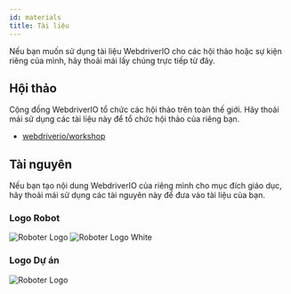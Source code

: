 ```yaml
---
id: materials
title: Tài liệu
---
```


Nếu bạn muốn sử dụng tài liệu WebdriverIO cho các hội thảo hoặc sự kiện riêng của mình, hãy thoải mái lấy chúng trực tiếp từ đây.

## Hội thảo

Cộng đồng WebdriverIO tổ chức các hội thảo trên toàn thế giới. Hãy thoải mái sử dụng các tài liệu này để tổ chức hội thảo của riêng bạn.

- [webdriverio/workshop](https://github.com/webdriverio/workshop)

## Tài nguyên

Nếu bạn tạo nội dung WebdriverIO của riêng mình cho mục đích giáo dục, hãy thoải mái sử dụng các tài nguyên này để đưa vào tài liệu của bạn.

### Logo Robot

![Roboter Logo](/img/materials/robot.svg "Roboter Logo")
![Roboter Logo White](/img/materials/robot-white.svg "Roboter Logo White")

### Logo Dự án

![Roboter Logo](/img/materials/logo.svg "Project Logo")